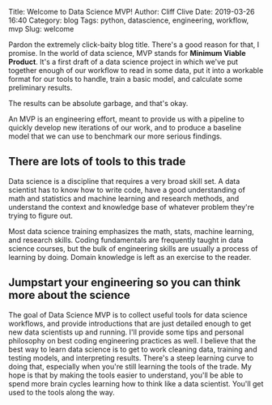 Title: Welcome to Data Science MVP!
Author: Cliff Clive
Date: 2019-03-26 16:40
Category: blog
Tags: python, datascience, engineering, workflow, mvp
Slug: welcome



Pardon the extremely click-baity blog title. There's a good reason for that, I promise. In the world of data science, MVP stands for **Minimum Viable Product**. It's a first draft of a data science project in which we've put together enough of our workflow to read in some data, put it into a workable format for our tools to handle, train a basic model, and calculate some preliminary results.

The results can be absolute garbage, and that's okay.

An MVP is an engineering effort, meant to provide us with a pipeline to quickly develop new iterations of our work, and to produce a baseline model that we can use to benchmark our more serious findings.

## There are lots of tools to this trade

Data science is a discipline that requires a very broad skill set. A data scientist has to know how to write code, have a good understanding of math and statistics and machine learning and research methods, and understand the context and knowledge base of whatever problem they're trying to figure out. 

Most data science training emphasizes the math, stats, machine learning, and research skills. Coding fundamentals are frequently taught in data science courses, but the bulk of engineering skills are usually a process of learning by doing. Domain knowledge is left as an exercise to the reader. 

## Jumpstart your engineering so you can think more about the science

The goal of Data Science MVP is to collect useful tools for data science workflows, and provide introductions that are just detailed enough to get new data scientists up and running. I'll provide some tips and personal philosophy on best coding engineering practices as well. I believe that the best way to learn data science is to get to work cleaning data, training and testing models, and interpreting results. There's a steep learning curve to doing that, especially when you're still learning the tools of the trade. My hope is that by making the tools easier to understand, you'll be able to spend more brain cycles learning how to think like a data scientist. You'll get used to the tools along the way.